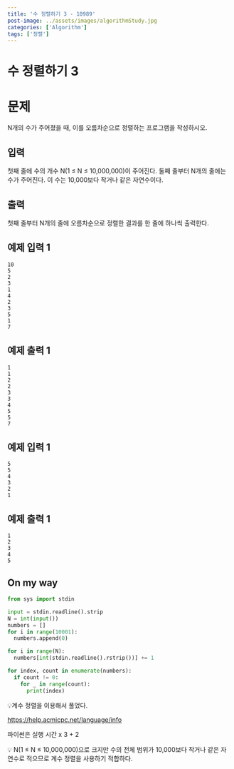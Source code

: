 ```yaml
---
title: '수 정렬하기 3 - 10989'
post-image: ../assets/images/algorithmStudy.jpg
categories: ['Algorithm']
tags: ['정렬']
---
```


# 수 정렬하기 3

# 문제

N개의 수가 주어졌을 때, 이를 오름차순으로 정렬하는 프로그램을 작성하시오.

## 입력

첫째 줄에 수의 개수 N(1 ≤ N ≤ 10,000,000)이 주어진다. 둘째 줄부터 N개의 줄에는 수가 주어진다. 이 수는 10,000보다 작거나 같은 자연수이다.

## 출력

첫째 줄부터 N개의 줄에 오름차순으로 정렬한 결과를 한 줄에 하나씩 출력한다.

## 예제 입력 1

```
10
5
2
3
1
4
2
3
5
1
7
```

## 예제 출력 1

```
1
1
2
2
3
3
4
5
5
7
```

## 예제 입력 1

```
5
5
4
3
2
1
```

## 예제 출력 1

```
1
2
3
4
5
```

## On my way

```python
from sys import stdin

input = stdin.readline().strip
N = int(input())
numbers = []
for i in range(10001):
  numbers.append(0)

for i in range(N):
  numbers[int(stdin.readline().rstrip())] += 1

for index, count in enumerate(numbers):
  if count != 0:
    for _ in range(count):
      print(index)
```

💡계수 정렬을 이용해서 풀었다.

https://help.acmicpc.net/language/info

파이썬은 실행 시간 x 3 + 2

💡 N(1 ≤ N ≤ 10,000,000)으로 크지만 수의 전체 범위가 10,000보다 작거나 같은 자연수로 적으므로 계수 정렬을 사용하기 적합하다.